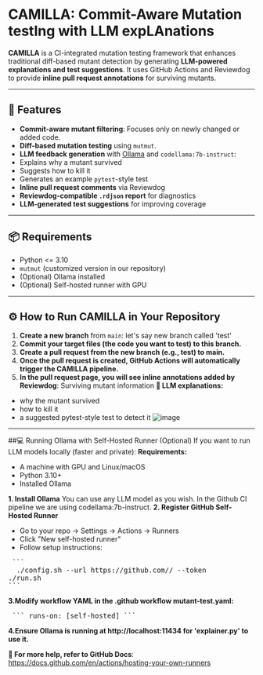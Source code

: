 # CAMILLA: Commit-Aware Mutation testIng with LLM expLAnations

**CAMILLA** is a CI-integrated mutation testing framework that enhances traditional diff-based mutant detection by generating **LLM-powered explanations and test suggestions**. It uses GitHub Actions and Reviewdog to provide **inline pull request annotations** for surviving mutants.

---

## 🚀 Features

-  **Commit-aware mutant filtering**: Focuses only on newly changed or added code.
-  **Diff-based mutation testing** using `mutmut`.
-  **LLM feedback generation** with [Ollama](https://ollama.com/) and `codellama:7b-instruct`:
  - Explains why a mutant survived
  - Suggests how to kill it
  - Generates an example `pytest`-style test
-  **Inline pull request comments** via Reviewdog
-  **Reviewdog-compatible `.rdjson` report** for diagnostics
-  **LLM-generated test suggestions** for improving coverage
  
---

## 📦 Requirements

- Python <= 3.10
- `mutmut` (customized version in our repository)
- (Optional) Ollama installed
- (Optional) Self-hosted runner with GPU

---

## ⚙️ How to Run CAMILLA in Your Repository

1. **Create a new branch** from `main`: let's say new branch called 'test'
2. **Commit your target files (the code you want to test) to this branch.**
3. **Create a pull request from the new branch (e.g., test) to main.**
4. **Once the pull request is created, GitHub Actions will automatically trigger the CAMILLA pipeline.**
5. **In the pull request page, you will see inline annotations added by Reviewdog**:
Surviving mutant information
**🤖 LLM explanations:**
- why the mutant survived
- how to kill it
- a suggested pytest-style test to detect it
![image](https://github.com/user-attachments/assets/c0807e05-a7c1-4610-b141-924c034c9485)

---
##💻 Running Ollama with Self-Hosted Runner (Optional)
If you want to run LLM models locally (faster and private):
**Requirements:**
- A machine with GPU and Linux/macOS
- Python 3.10+
- Installed Ollama

**1. Install Ollama**
   You can use any LLM model as you wish. In the Github CI pipeline we are using codellama:7b-instruct.
**2. Register GitHub Self-Hosted Runner**
- Go to your repo → Settings → Actions → Runners
- Click "New self-hosted runner"
- Follow setup instructions:
 <pre lang="markdown"> ```
  ./config.sh --url https://github.com/<user>/<repo> --token <token>
./run.sh
``` </pre>

**3.Modify workflow YAML in the .github workflow mutant-test.yaml:**
  <pre lang="markdown"> ``` runs-on: [self-hosted] ``` </pre>

**4.Ensure Ollama is running at http://localhost:11434 for  'explainer.py' to use it.**
  
  **📖 For more help, refer to GitHub Docs**:
https://docs.github.com/en/actions/hosting-your-own-runners

